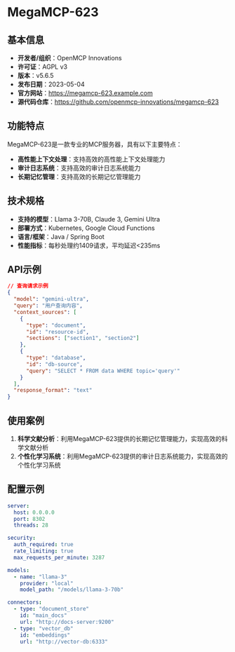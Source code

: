 # MegaMCP-623

## 基本信息

- **开发者/组织**：OpenMCP Innovations
- **许可证**：AGPL v3
- **版本**：v5.6.5
- **发布日期**：2023-05-04
- **官方网站**：https://megamcp-623.example.com
- **源代码仓库**：https://github.com/openmcp-innovations/megamcp-623

## 功能特点

MegaMCP-623是一款专业的MCP服务器，具有以下主要特点：

- **高性能上下文处理**：支持高效的高性能上下文处理能力
- **审计日志系统**：支持高效的审计日志系统能力
- **长期记忆管理**：支持高效的长期记忆管理能力


## 技术规格

- **支持的模型**：Llama 3-70B, Claude 3, Gemini Ultra
- **部署方式**：Kubernetes, Google Cloud Functions
- **语言/框架**：Java / Spring Boot
- **性能指标**：每秒处理约1409请求，平均延迟<235ms

## API示例

```json
// 查询请求示例
{
  "model": "gemini-ultra",
  "query": "用户查询内容",
  "context_sources": [
    {
      "type": "document",
      "id": "resource-id",
      "sections": ["section1", "section2"]
    },
    {
      "type": "database",
      "id": "db-source",
      "query": "SELECT * FROM data WHERE topic='query'"
    }
  ],
  "response_format": "text"
}
```

## 使用案例

1. **科学文献分析**：利用MegaMCP-623提供的长期记忆管理能力，实现高效的科学文献分析
2. **个性化学习系统**：利用MegaMCP-623提供的审计日志系统能力，实现高效的个性化学习系统


## 配置示例

```yaml
server:
  host: 0.0.0.0
  port: 8302
  threads: 28

security:
  auth_required: true
  rate_limiting: true
  max_requests_per_minute: 3287

models:
  - name: "llama-3"
    provider: "local"
    model_path: "/models/llama-3-70b"

connectors:
  - type: "document_store"
    id: "main_docs"
    url: "http://docs-server:9200"
  - type: "vector_db"
    id: "embeddings"
    url: "http://vector-db:6333"
```